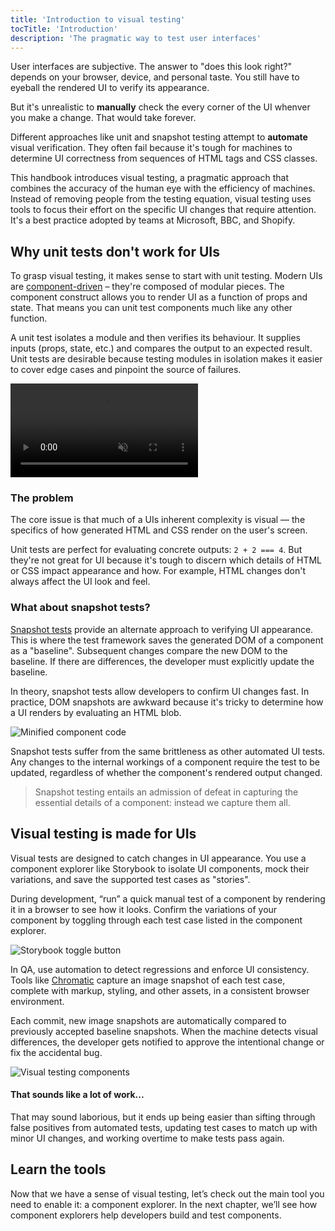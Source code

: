 ```yaml
---
title: 'Introduction to visual testing'
tocTitle: 'Introduction'
description: 'The pragmatic way to test user interfaces'
---
```


User interfaces are subjective. The answer to "does this look right?" depends on your browser, device, and personal taste. You still have to eyeball the rendered UI to verify its appearance.

But it's unrealistic to **manually** check the every corner of the UI whenver you make a change. That would take forever.

Different approaches like unit and snapshot testing attempt to **automate** visual verification. They often fail because it's tough for machines to determine UI correctness from sequences of HTML tags and CSS classes.

This handbook introduces visual testing, a pragmatic approach that combines the accuracy of the human eye with the efficiency of machines. Instead of removing people from the testing equation, visual testing uses tools to focus their effort on the specific UI changes that require attention. It's a best practice adopted by teams at Microsoft, BBC, and Shopify.

## Why unit tests don't work for UIs

To grasp visual testing, it makes sense to start with unit testing. Modern UIs are [component-driven](https://componentdriven.org/) – they're composed of modular pieces. The component construct allows you to render UI as a function of props and state. That means you can unit test components much like any other function.

A unit test isolates a module and then verifies its behaviour. It supplies inputs (props, state, etc.) and compares the output to an expected result. Unit tests are desirable because testing modules in isolation makes it easier to cover edge cases and pinpoint the source of failures.

<video autoPlay muted playsInline loop>
  <source
    src="/visual-testing-handbook/unit-testing-optimized.mp4"
    type="video/mp4"/>
</video>

### The problem

The core issue is that much of a UIs inherent complexity is visual — the specifics of how generated HTML and CSS render on the user's screen.

Unit tests are perfect for evaluating concrete outputs: `2 + 2 === 4`. But they're not great for UI because it's tough to discern which details of HTML or CSS impact appearance and how. For example, HTML changes don't always affect the UI look and feel.

### What about snapshot tests?

[Snapshot tests](https://reactjs.org/docs/testing-recipes.html#snapshot-testing) provide an alternate approach to verifying UI appearance. This is where the test framework saves the generated DOM of a component as a "baseline". Subsequent changes compare the new DOM to the baseline. If there are differences, the developer must explicitly update the baseline.

In theory, snapshot tests allow developers to confirm UI changes fast. In practice, DOM snapshots are awkward because it's tricky to determine how a UI renders by evaluating an HTML blob.

![Minified component code](/visual-testing-handbook/code-visual-testing-optimized.png)

Snapshot tests suffer from the same brittleness as other automated UI tests. Any changes to the internal workings of a component require the test to be updated, regardless of whether the component's rendered output changed.

> Snapshot testing entails an admission of defeat in capturing the essential details of a component: instead we capture them all.

## Visual testing is made for UIs

Visual tests are designed to catch changes in UI appearance. You use a component explorer like Storybook to isolate UI components, mock their variations, and save the supported test cases as "stories".

During development, “run” a quick manual test of a component by rendering it in a browser to see how it looks. Confirm the variations of your component by toggling through each test case listed in the component explorer.

![Storybook toggle button](/visual-testing-handbook/storybook-toggle-stories-optimized.png)

In QA, use automation to detect regressions and enforce UI consistency. Tools like [Chromatic](https://www.chromatic.com/) capture an image snapshot of each test case, complete with markup, styling, and other assets, in a consistent browser environment.

Each commit, new image snapshots are automatically compared to previously accepted baseline snapshots. When the machine detects visual differences, the developer gets notified to approve the intentional change or fix the accidental bug.

![Visual testing components](/visual-testing-handbook/component-visual-testing.gif)

#### That sounds like a lot of work...

That may sound laborious, but it ends up being easier than sifting through false positives from automated tests, updating test cases to match up with minor UI changes, and working overtime to make tests pass again.

## Learn the tools

Now that we have a sense of visual testing, let’s check out the main tool you need to enable it: a component explorer. In the next chapter, we’ll see how component explorers help developers build and test components.
